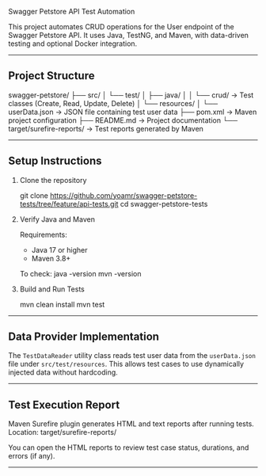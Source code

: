 Swagger Petstore API Test Automation

This project automates CRUD operations for the User endpoint of the Swagger Petstore API. It uses Java, TestNG, and Maven, with data-driven testing and optional Docker integration.

----------------------------------------
Project Structure
----------------------------------------

swagger-petstore/
├── src/
│   └── test/
│       ├── java/
│       │   └── crud/                -> Test classes (Create, Read, Update, Delete)
│       └── resources/
│           └── userData.json       -> JSON file containing test user data
├── pom.xml                         -> Maven project configuration
├── README.md                       -> Project documentation
└── target/surefire-reports/        -> Test reports generated by Maven

----------------------------------------
Setup Instructions
----------------------------------------

1. Clone the repository

   git clone https://github.com/yoamr/swagger-petstore-tests/tree/feature/api-tests.git
   cd swagger-petstore-tests

2. Verify Java and Maven

   Requirements:
   - Java 17 or higher
   - Maven 3.8+

   To check:
   java -version
   mvn -version

3. Build and Run Tests

   mvn clean install
   mvn test

----------------------------------------
Data Provider Implementation
----------------------------------------

The `TestDataReader` utility class reads test user data from the `userData.json` file under `src/test/resources`. This allows test cases to use dynamically injected data without hardcoding.

----------------------------------------
Test Execution Report
----------------------------------------

Maven Surefire plugin generates HTML and text reports after running tests.
Location:
  target/surefire-reports/

You can open the HTML reports to review test case status, durations, and errors (if any).

----------------------------------------
